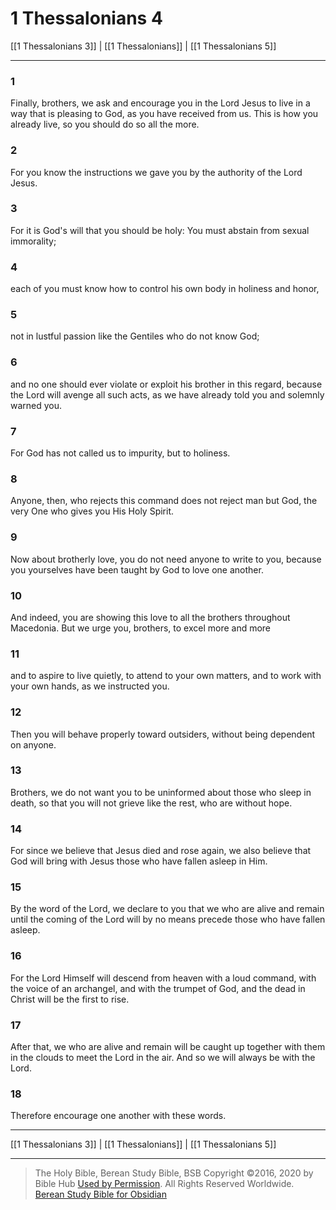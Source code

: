 # 1 Thessalonians 4

[[1 Thessalonians 3]] | [[1 Thessalonians]] | [[1 Thessalonians 5]]

---

### 1
Finally, brothers, we ask and encourage you in the Lord Jesus to live in a way that is pleasing to God, as you have received from us. This is how you already live, so you should do so all the more.

### 2
For you know the instructions we gave you by the authority of the Lord Jesus.

### 3
For it is God's will that you should be holy: You must abstain from sexual immorality;

### 4
each of you must know how to control his own body in holiness and honor,

### 5
not in lustful passion like the Gentiles who do not know God;

### 6
and no one should ever violate or exploit his brother in this regard, because the Lord will avenge all such acts, as we have already told you and solemnly warned you.

### 7
For God has not called us to impurity, but to holiness.

### 8
Anyone, then, who rejects this command does not reject man but God, the very One who gives you His Holy Spirit.

### 9
Now about brotherly love, you do not need anyone to write to you, because you yourselves have been taught by God to love one another.

### 10
And indeed, you are showing this love to all the brothers throughout Macedonia. But we urge you, brothers, to excel more and more

### 11
and to aspire to live quietly, to attend to your own matters, and to work with your own hands, as we instructed you.

### 12
Then you will behave properly toward outsiders, without being dependent on anyone.

### 13
Brothers, we do not want you to be uninformed about those who sleep in death, so that you will not grieve like the rest, who are without hope.

### 14
For since we believe that Jesus died and rose again, we also believe that God will bring with Jesus those who have fallen asleep in Him.

### 15
By the word of the Lord, we declare to you that we who are alive and remain until the coming of the Lord will by no means precede those who have fallen asleep.

### 16
For the Lord Himself will descend from heaven with a loud command, with the voice of an archangel, and with the trumpet of God, and the dead in Christ will be the first to rise.

### 17
After that, we who are alive and remain will be caught up together with them in the clouds to meet the Lord in the air. And so we will always be with the Lord.

### 18
Therefore encourage one another with these words.

---

[[1 Thessalonians 3]] | [[1 Thessalonians]] | [[1 Thessalonians 5]]

---

> The Holy Bible, Berean Study Bible, BSB
> Copyright &copy;2016, 2020 by Bible Hub
> [Used by Permission](https://berean.bible/terms.htm). All Rights Reserved Worldwide.
> [Berean Study Bible for Obsidian](https://github.com/gapmiss/berean-study-bible-for-obsidian)

